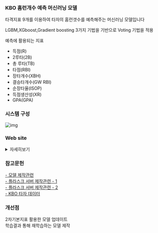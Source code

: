 ### KBO 홈런개수 예측 머신러닝 모델 ###
타격지표 9개를 이용하여 타자의 홈런갯수를 예측해주는 머신러닝 모델입니다  
  
LGBM,XGboost,Gradient boosting 3가지 기법을 기반으로 Voting 기법을 적용  
  
예측에 활용되는 지표  
* 득점(R) 
* 2루타(2B)  
* 총 루타(TB)   
* 타점(RBI)   
* 장타개수(XBH)   
* 결승타개수(GW RBI)   
* 순장타율(ISOP)   
* 득점생산성(XR)   
* GPA(GPA)   



### 시스템 구성 ###

![img](https://user-images.githubusercontent.com/121467486/219630891-6af956e1-30b7-47be-a849-1a2064fb25a3.png)



### Web site ###
<details>
<summary>자세히보기</summary>
  
  
<div markdown='1'>
  <img src="https://user-images.githubusercontent.com/121467486/219619704-885cfa82-0f3d-48c2-9f50-2149a73c0893.PNG">
  
  <img src="https://user-images.githubusercontent.com/121467486/219619847-6f060b86-f7bf-494a-bbbd-7d3ed444eca7.PNG">
  
  <img src="https://user-images.githubusercontent.com/121467486/219619897-16a8bb5e-ce94-4ebb-ba14-e3bf44198957.PNG">
  
  <img src="https://user-images.githubusercontent.com/121467486/219620012-ad023b74-bbf8-4541-8598-38237ce25aa2.PNG">
  
  <img src="https://user-images.githubusercontent.com/121467486/219620161-e29a6cc2-2443-433f-a5c3-b1a5ee322ded.PNG">
  
  <img src="https://user-images.githubusercontent.com/121467486/219620255-507b78d8-5842-4fe3-a309-3271c523e7fd.PNG">
  
</div>
</details>


### 참고문헌 ###

[- 모델 제작관련](https://minding-deep-learning.tistory.com/category/Minding%27s%20Baseball/%EB%A8%B8%EC%8B%A0%EB%9F%AC%EB%8B%9D%EC%9C%BC%EB%A1%9C%20%ED%99%88%EB%9F%B0%EC%99%95%20%EC%98%88%EC%B8%A1%ED%95%98%EA%B8%B0)  
[- 플라스크 서버 제작관련 - 1](https://niceman.tistory.com/192)  
[- 플라스크 서버 제작관련 - 2](https://www.youtube.com/watch?v=gmbkKE-jUUE&list=PL6ip5tgLI7PdRFqrldGQvxB4D4MrMLTEw&index=6)  
[- KBO 타자 데이터](https://www.koreabaseball.com/Record/Player/HitterBasic/Basic1.aspx)  


### 개선점 ###
2차기본지표 활용한 모델 업데이트   
학습결과 통해 재학습하는 모델 제작   

